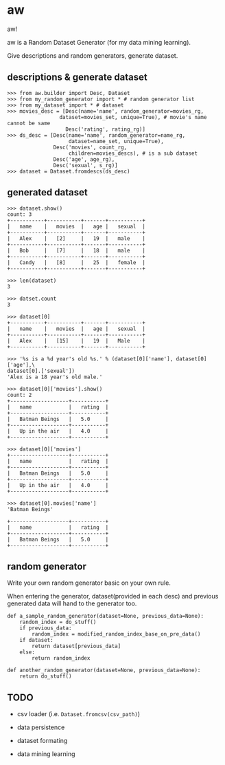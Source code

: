 # aw

aw!

aw is a Random Dataset Generator (for my data mining learning).

Give descriptions and random generators, generate dataset.

## descriptions & generate dataset
    
    >>> from aw.builder import Desc, Dataset
    >>> from my_random_generator import * # random generator list
    >>> from my_dataset import * # dataset
    >>> movies_desc = [Desc(name='name', random_generator=movies_rg,
                     dataset=movies_set, unique=True), # movie's name cannot be same
                       Desc('rating', rating_rg)]
    >>> ds_desc = [Desc(name='name', random_generator=name_rg,
                        dataset=name_set, unique=True),
                   Desc('movies', count_rg,
                        children=movies_descs), # is a sub dataset
                   Desc('age', age_rg),
                   Desc('sexual', s_rg)]
    >>> dataset = Dataset.fromdescs(ds_desc)

## generated dataset

    >>> dataset.show()
    count: 3
    +-----------+-----------+-------+-----------+
    |   name    |   movies  |   age |   sexual  |
    +-----------+-----------+-------+-----------+
    |   Alex    |   [2]     |   19  |   male    |
    +-----------+-----------+-------+-----------+
    |   Bob     |   [7]     |   18  |   male    |
    +-----------+-----------+-------+-----------+
    |   Candy   |   [8]     |   25  |   female  |
    +-----------+-----------+-------+-----------+

    >>> len(dataset)
    3

    >>> datset.count
    3

    >>> dataset[0]
    +-----------+-----------+-------+-----------+
    |   name    |   movies  |   age |   sexual  |
    +-----------+-----------+-------+-----------+
    |   Alex    |   [15]    |   19  |   Male    |
    +-----------+-----------+-------+-----------+

    >>> '%s is a %d year's old %s.' % (dataset[0]['name'], dataset[0]['age'],\
    dataset[0].['sexual'])
    'Alex is a 18 year's old male.'

    >>> dataset[0]['movies'].show()
    count: 2
    +-------------------+-----------+
    |   name            |   rating  |
    +-------------------+-----------+
    |   Batman Beings   |   5.0     |
    +-------------------+-----------+
    |   Up in the air   |   4.0     |
    +-------------------+-----------+

    >>> dataset[0]['movies']
    +-------------------+-----------+
    |   name            |   rating  |
    +-------------------+-----------+
    |   Batman Beings   |   5.0     |
    +-------------------+-----------+
    |   Up in the air   |   4.0     |
    +-------------------+-----------+

    >>> dataset[0].movies['name']
    'Batman Beings'

    +-------------------+-----------+
    |   name            |   rating  |
    +-------------------+-----------+
    |   Batman Beings   |   5.0     |
    +-------------------+-----------+

## random generator

Write your own random generator basic on your own rule.

When entering the generator, dataset(provided in each desc) and previous
generated data will hand to the generator too.

    def a_sample_random_generator(dataset=None, previous_data=None):
        random_index = do_stuff()
        if previous_data:
            random_index = modified_random_index_base_on_pre_data()
        if dataset:
            return dataset[previous_data]
        else:
            return random_index

    def another_random_generator(dataset=None, previous_data=None):
        return do_stuff()

## TODO

* csv loader (i.e. `Dataset.fromcsv(csv_path)`)

* data persistence

* dataset formating

* data mining learning

